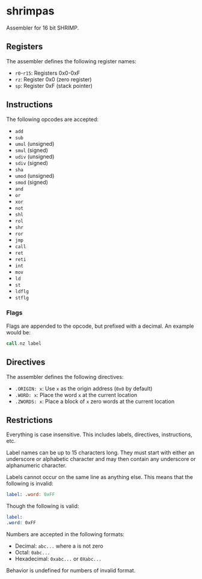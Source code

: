 # shrimpas

Assembler for 16 bit SHRIMP.

## Registers

The assembler defines the following register names:

* `r0`-`r15`: Registers 0x0-0xF
* `rz`: Register 0x0 (zero register)
* `sp`: Register 0xF (stack pointer)

## Instructions

The following opcodes are accepted:

* `add`
* `sub`
* `umul` (unsigned)
* `smul` (signed)
* `udiv` (unsigned)
* `sdiv` (signed)
* `sha`
* `umod` (unsigned)
* `smod` (signed)
* `and`
* `or`
* `xor`
* `not`
* `shl`
* `rol`
* `shr`
* `ror`
* `jmp`
* `call`
* `ret`
* `reti`
* `int`
* `mov`
* `ld`
* `st`
* `ldflg`
* `stflg`

### Flags

Flags are appended to the opcode, but prefixed with a decimal. An example would
be:

```asm
call.nz label
```

## Directives

The assembler defines the following directives:

* `.ORIGIN: x`: Use `x` as the origin address (`0x0` by default)
* `.WORD: x`: Place the word `x` at the current location
* `.ZWORDS: x`: Place a block of `x` zero words at the current location


## Restrictions

Everything is case insensitive. This includes labels, directives, instructions,
etc.

Label names can be up to 15 characters long. They must start with either an
underscore or alphabetic character and may then contain any underscore or
alphanumeric character.

Labels cannot occur on the same line as anything else. This means that the
following is invalid:

```asm
label: .word: 0xFF
```

Though the following is valid:

```asm
label:
.word: 0xFF
```

Numbers are accepted in the following formats:

* Decimal: `abc...` where a is not zero
* Octal: `0abc...`
* Hexadecimal: `0xabc...` or `0Xabc...`

Behavior is undefined for numbers of invalid format.
